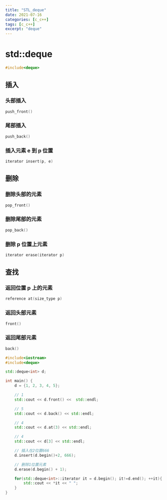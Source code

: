 ```yaml
---
title: "STL_deque"
date: 2021-07-16
categories: [c_c++]
tags: [c_c++]
excerpt: "deque"
---
```


# std::deque

```c++
#include<deque>
```

## 插入

### 头部插入

```c++
push_front()
```

### 尾部插入

```c
push_back()
```

### 插入元素 e 到 p 位置

```c
iterator insert(p, e)
```

## 删除

### 删除头部的元素

```c
pop_front()
```

### 删除尾部的元素

```c
pop_back()
```

### 删除 p 位置上元素

```c
iterator erase(iterator p)
```

## 查找

### 返回位置 p 上的元素

```c
reference at(size_type p)
```

### 返回头部元素

```c
front()
```

### 返回尾部元素

```c
back()
```

```c++
#include<iostream>
#include<deque>

std::deque<int> d;

int main() {
    d = {1, 2, 3, 4, 5};

    // 1
    std::cout << d.front() <<  std::endl;

    // 5
    std::cout << d.back() << std::endl;

    // 4
    std::cout << d.at(3) << std::endl;

    // 4
    std::cout << d[3] << std::endl;

    // 插入在2位置666
    d.insert(d.begin()+2, 666);

    // 删除1位置元素
    d.erase(d.begin() + 1);

    for(std::deque<int>::iterator it = d.begin(); it!=d.end(); ++it){
        std::cout << *it << " ";
    }
}
```